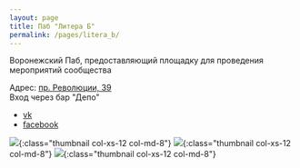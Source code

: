 ```yaml
---
layout: page
title: Паб "Литера Б"
permalink: /pages/litera_b/
---
```


Воронежский Паб, предоставляющий площадку для проведения мероприятий сообщества

Адрес: [пр. Революции, 39](http://go.2gis.com/86lya)  
Вход через бар "Депо"

* [vk](https://vk.com/liter_b)
* [facebook](https://www.facebook.com/be.the.litera/)

![](https://scontent.fhen1-1.fna.fbcdn.net/v/t31.0-8/15676309_1068604819951650_6767289444988019459_o.jpg?oh=15384d6588c8f6030fb548c559e14d72&oe=5980F4F1){:class="thumbnail col-xs-12 col-md-8"}
![](https://scontent.fhen1-1.fna.fbcdn.net/v/t1.0-9/15781606_1289139877813605_6703898085450233452_n.jpg?oh=308a980e8a870386f9fb0d2f19151913&oe=5980A086){:class="thumbnail col-xs-12 col-md-8"}
![](https://pp.userapi.com/c837124/v837124208/15547/pVxs_rYCHi4.jpg){:class="thumbnail col-xs-12 col-md-8"}

